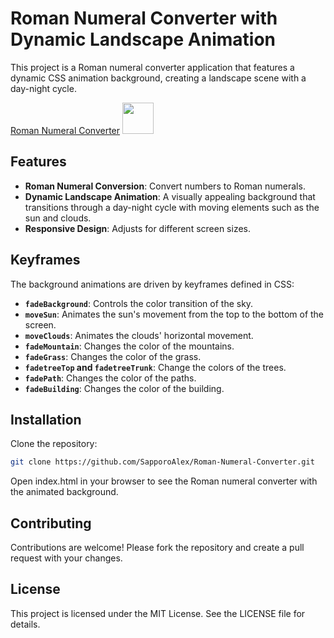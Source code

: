 # Roman Numeral Converter with Dynamic Landscape Animation
This project is a Roman numeral converter application that features a dynamic CSS animation background, creating a landscape scene with a day-night cycle.

<a href="https://sapporoalex.github.io/Roman-Numeral-Converter/">Roman Numeral Converter</a>
<img src="https://github.com/SapporoAlex/Roman-Numeral-Converter/blob/main/preview.gif" width="50vw" height="auto">

## Features

- **Roman Numeral Conversion**: Convert numbers to Roman numerals.
- **Dynamic Landscape Animation**: A visually appealing background that transitions through a day-night cycle with moving elements such as the sun and clouds.
- **Responsive Design**: Adjusts for different screen sizes.

## Keyframes

The background animations are driven by keyframes defined in CSS:
- **`fadeBackground`**: Controls the color transition of the sky.
- **`moveSun`**: Animates the sun's movement from the top to the bottom of the screen.
- **`moveClouds`**: Animates the clouds' horizontal movement.
- **`fadeMountain`**: Changes the color of the mountains.
- **`fadeGrass`**: Changes the color of the grass.
- **`fadetreeTop` and `fadetreeTrunk`**: Change the colors of the trees.
- **`fadePath`**: Changes the color of the paths.
- **`fadeBuilding`**: Changes the color of the building.

## Installation
Clone the repository:
```bash
git clone https://github.com/SapporoAlex/Roman-Numeral-Converter.git
```
Open index.html in your browser to see the Roman numeral converter with the animated background.

## Contributing
Contributions are welcome! Please fork the repository and create a pull request with your changes.

## License
This project is licensed under the MIT License. See the LICENSE file for details.
